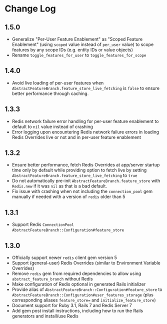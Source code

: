 # Change Log

## 1.5.0

- Generalize "Per-User Feature Enablement" as "Scoped Feature Enablement" (using `scoped` value instead of `per_user` value) to scope features by any scope IDs (e.g. entity IDs or value objects)
- Rename `toggle_features_for_user` to `toggle_features_for_scope`

## 1.4.0

- Avoid live loading of per-user features when `AbstractFeatureBranch.feature_store_live_fetching` is `false` to ensure better performance through caching.

## 1.3.3

- Redis network failure error handling for per-user feature enablement to default to `nil` value instead of crashing
- Error logging upon encountering Redis network failure errors in loading Redis Overrides live or not and in per-user feature enablement

## 1.3.2

- Ensure better performance, fetch Redis Overrides at app/server startup time only by default while providing option to fetch live by setting `AbstractFeatureBranch.feature_store_live_fetching` to `true`
- Do not automatically pre-init `AbstractFeatureBranch.feature_store` with `Redis.new` if it was `nil` as that is a bad default.
- Fix issue with crashing when not including the `connection_pool` gem manually if needed with a version of `redis` older than 5

## 1.3.1

- Support Redis `ConnectionPool` `AbstractFeatureBranch::Configuration#feature_store`

## 1.3.0

- Officially support newer `redis` client gem version 5
- Support (general-user) Redis Overrides (similar to Environment Variable Overrides)
- Remove `redis` gem from required dependencies to allow using `abstract_feature_branch` without Redis
- Make configuration of Redis optional in generated Rails initializer
- Provide alias of `AbstractFeatureBranch::Configuration#feature_store` to `AbstractFeatureBranch::Configuration#user_features_storage` (plus corresponding aliases `feature_store=` and `initialize_feature_store`)
- Document support for Ruby 3.1, Rails 7 and Redis Server 7
- Add gem post install instructions, including how to run the Rails generators and install/use Redis

